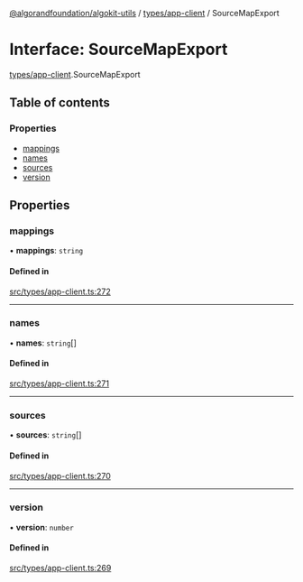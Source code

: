 [@algorandfoundation/algokit-utils](../README.md) / [types/app-client](../modules/types_app_client.md) / SourceMapExport

# Interface: SourceMapExport

[types/app-client](../modules/types_app_client.md).SourceMapExport

## Table of contents

### Properties

- [mappings](types_app_client.SourceMapExport.md#mappings)
- [names](types_app_client.SourceMapExport.md#names)
- [sources](types_app_client.SourceMapExport.md#sources)
- [version](types_app_client.SourceMapExport.md#version)

## Properties

### mappings

• **mappings**: `string`

#### Defined in

[src/types/app-client.ts:272](https://github.com/lempira/algokit-utils-ts/blob/main/src/types/app-client.ts#L272)

___

### names

• **names**: `string`[]

#### Defined in

[src/types/app-client.ts:271](https://github.com/lempira/algokit-utils-ts/blob/main/src/types/app-client.ts#L271)

___

### sources

• **sources**: `string`[]

#### Defined in

[src/types/app-client.ts:270](https://github.com/lempira/algokit-utils-ts/blob/main/src/types/app-client.ts#L270)

___

### version

• **version**: `number`

#### Defined in

[src/types/app-client.ts:269](https://github.com/lempira/algokit-utils-ts/blob/main/src/types/app-client.ts#L269)
